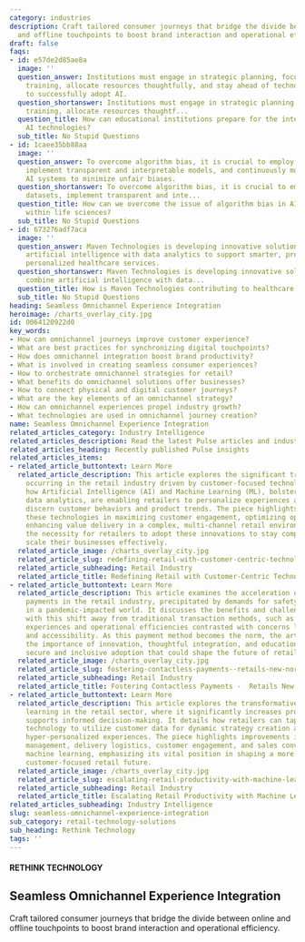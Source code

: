 ```yaml
---
category: industries
description: Craft tailored consumer journeys that bridge the divide between online
  and offline touchpoints to boost brand interaction and operational efficiency.
draft: false
faqs:
- id: e57de2d85ae8a
  image: ''
  question_answer: Institutions must engage in strategic planning, focus on staff
    training, allocate resources thoughtfully, and stay ahead of technological advancements
    to successfully adopt AI.
  question_shortanswer: Institutions must engage in strategic planning, focus on staff
    training, allocate resources thoughtf...
  question_title: How can educational institutions prepare for the integration of
    AI technologies?
  sub_title: No Stupid Questions
- id: 1caee35bb88aa
  image: ''
  question_answer: To overcome algorithm bias, it is crucial to employ diverse datasets,
    implement transparent and interpretable models, and continuously monitor and refine
    AI systems to minimize unfair biases.
  question_shortanswer: To overcome algorithm bias, it is crucial to employ diverse
    datasets, implement transparent and inte...
  question_title: How can we overcome the issue of algorithm bias in AI applications
    within life sciences?
  sub_title: No Stupid Questions
- id: 673276adf7aca
  image: ''
  question_answer: Maven Technologies is developing innovative solutions that combine
    artificial intelligence with data analytics to support smarter, predictive, and
    personalized healthcare services.
  question_shortanswer: Maven Technologies is developing innovative solutions that
    combine artificial intelligence with data...
  question_title: How is Maven Technologies contributing to healthcare analytics?
  sub_title: No Stupid Questions
heading: Seamless Omnichannel Experience Integration
heroimage: /charts_overlay_city.jpg
id: 0064120922d0
key_words:
- How can omnichannel journeys improve customer experience?
- What are best practices for synchronizing digital touchpoints?
- How does omnichannel integration boost brand productivity?
- What is involved in creating seamless consumer experiences?
- How to orchestrate omnichannel strategies for retail?
- What benefits do omnichannel solutions offer businesses?
- How to connect physical and digital customer journeys?
- What are the key elements of an omnichannel strategy?
- How can omnichannel experiences propel industry growth?
- What technologies are used in omnichannel journey creation?
name: Seamless Omnichannel Experience Integration
related_articles_category: Industry Intelligence
related_articles_description: Read the latest Pulse articles and industry insights.
related_articles_heading: Recently published Pulse insights
related_articles_items:
- related_article_buttontext: Learn More
  related_article_description: This article explores the significant transformation
    occurring in the retail industry driven by customer-focused technologies. It discusses
    how Artificial Intelligence (AI) and Machine Learning (ML), bolstered by advanced
    data analytics, are enabling retailers to personalize experiences and accurately
    discern customer behaviors and product trends. The piece highlights the role of
    these technologies in maximizing customer engagement, optimizing operations, and
    enhancing value delivery in a complex, multi-channel retail environment. It underscores
    the necessity for retailers to adopt these innovations to stay competitive and
    scale their businesses effectively.
  related_article_image: /charts_overlay_city.jpg
  related_article_slug: redefining-retail-with-customer-centric-technology
  related_article_subheading: Retail Industry
  related_article_title: Redefining Retail with Customer-Centric Technology
- related_article_buttontext: Learn More
  related_article_description: This article examines the acceleration of contactless
    payments in the retail industry, precipitated by demands for safety and convenience
    in a pandemic-impacted world. It discusses the benefits and challenges associated
    with this shift away from traditional transaction methods, such as enhanced customer
    experiences and operational efficiencies contrasted with concerns like data security
    and accessibility. As this payment method becomes the norm, the article highlights
    the importance of innovation, thoughtful integration, and education to ensure
    secure and inclusive adoption that could shape the future of retail transactions.
  related_article_image: /charts_overlay_city.jpg
  related_article_slug: fostering-contactless-payments--retails-new-norm
  related_article_subheading: Retail Industry
  related_article_title: Fostering Contactless Payments -  Retails New Norm
- related_article_buttontext: Learn More
  related_article_description: This article explores the transformative role of machine
    learning in the retail sector, where it significantly increases productivity and
    supports informed decision-making. It details how retailers can tap into this
    technology to utilize customer data for dynamic strategy creation and provide
    hyper-personalized experiences. The piece highlights improvements in inventory
    management, delivery logistics, customer engagement, and sales conversions through
    machine learning, emphasizing its vital position in shaping a more efficient and
    customer-focused retail future.
  related_article_image: /charts_overlay_city.jpg
  related_article_slug: escalating-retail-productivity-with-machine-learning
  related_article_subheading: Retail Industry
  related_article_title: Escalating Retail Productivity with Machine Learning
related_articles_subheading: Industry Intelligence
slug: seamless-omnichannel-experience-integration
sub_category: retail-technology-solutions
sub_heading: Rethink Technology
tags: ''
---
```


#### RETHINK TECHNOLOGY
## Seamless Omnichannel Experience Integration
Craft tailored consumer journeys that bridge the divide between online and offline touchpoints to boost brand interaction and operational efficiency.